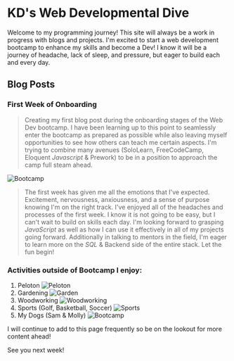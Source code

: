 # KD's Web Developmental Dive

Welcome to my programming journey!  This site will always be a work in progress with blogs and projects.  I'm excited to start a web development bootcamp to enhance my skills and become a Dev!  I know it will be a journey of headache, lack of sleep, and pressure, but eager to build each and every day.

## Blog Posts

### First Week of Onboarding

>Creating my first blog post during the onboarding stages of the Web Dev bootcamp. I have been learning up to this point to seamlessly enter the bootcamp as prepared as possible while also leaving myself opportunities to see how others can teach me certain aspects. I'm trying to combine many avenues (SoloLearn, FreeCodeCamp, Eloquent *Javascript* & Prework) to be in a position to approach the camp full steam ahead. 

![Bootcamp](https://www.incimages.com/uploaded_files/image/1920x1080/software-computer-code-1940x900_35196.jpg)

>The first week has given me all the emotions that I've expected.  Excitement, nervousness, anxiousness, and a sense of purpose knowing I'm on the right track.  I've enjoyed all of the headaches and processes of the first week.  I know it is not going to be easy, but I can't wait to build on skills each day.  I'm looking forward to grasping *JavaScript* as well as how I can use it effectively in all of my projects going forward.  Additionally in talking to mentors in the field, I'm eager to learn more on the *SQL* & Backend side of the entire stack.  Let the fun begin!

 ### Activities outside of Bootcamp I enjoy:
  1. Peloton ![Peloton](https://res.cloudinary.com/peloton-cycle/image/fetch/dpr_1.0,f_auto,q_auto:best,w_560/https://s3.amazonaws.com/workout-metric-images-prod/10e643fc3b7b44928e3c97a372322874)
  1. Gardening ![Garden](https://www.moneycrashers.com/wp-content/uploads/2020/07/home-vegetable-garden.jpg)
  1. Woodworking ![Woodworking](https://www.incimages.com/uploaded_files/image/1920x1080/software-computer-code-1940x900_35196.jpg)
1. Sports (Golf, Basketball, Soccer) ![Sports](https://www.incimages.com/uploaded_files/image/1920x1080/software-computer-code-1940x900_35196.jpg)
1. My Dogs (Sam & Molly) ![Bootcamp](K+B-27.jpg)

I will continue to add to this page frequently so be on the lookout for more content ahead!

See you next week!